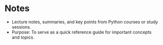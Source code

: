# Notes
  - Lecture notes, summaries, and key points from Python courses or study sessions.
  - Purpose: To serve as a quick reference guide for important concepts and topics.
